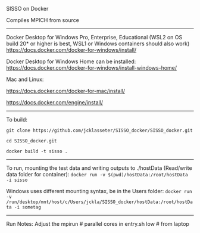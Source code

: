 SISSO on Docker 

Compiles MPICH from source

-----------------------------------------------------------------------
Docker Desktop for Windows Pro, Enterprise, Educational (WSL2 on OS build 20* or higher is best, WSL1 or Windows containers should also work)
https://docs.docker.com/docker-for-windows/install/

Docker Desktop for Windows Home can be installed:
https://docs.docker.com/docker-for-windows/install-windows-home/

Mac and Linux:

https://docs.docker.com/docker-for-mac/install/

https://docs.docker.com/engine/install/

-----------------------------------------------------------------------
To build:
```
git clone https://github.com/jcklasseter/SISSO_docker/SISSO_docker.git

cd SISSO_docker.git

docker build -t sisso .
```

-----------------------------------------------------------------------
To run, mounting the test data and writing outputs to ./hostData (Read/write data folder for container):
`docker run -v $(pwd)/hostData:/root/hostData  -i sisso`

Windows uses different mounting syntax, be in the Users folder:
`docker run -v /run/desktop/mnt/host/c/Users/jckla/SISSO_docker/hostData:/root/hostData -i sometag`

-----------------------------------------------------------------------
Run Notes: Adjust the mpirun # parallel cores in entry.sh low # from laptop

